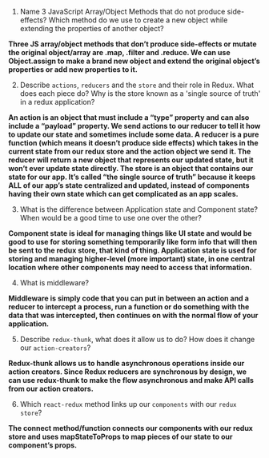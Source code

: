 1.  Name 3 JavaScript Array/Object Methods that do not produce side-effects? Which method do we use to create a new object while extending the properties of another object?

**Three JS array/object methods that don’t produce side-effects or mutate the original object/array are .map, .filter and .reduce. We can use Object.assign to make a brand new object and extend the original object’s properties or add new properties to it.**

2.  Describe `actions`, `reducers` and the `store` and their role in Redux. What does each piece do? Why is the store known as a 'single source of truth' in a redux application?

**An action is an object that must include a “type” property and can also include a “payload” property. We send actions to our reducer to tell it how to update our state and sometimes include some data. A reducer is a pure function (which means it doesn’t produce side effects) which takes in the current state from our redux store and the action object we send it. The reducer will return a new object that represents our updated state, but it won’t ever update state directly. The store is an object that contains our state for our app. It’s called “the single source of truth” because it keeps ALL of our app’s state centralized and updated, instead of components having their own state which can get complicated as an app scales.**

3.  What is the difference between Application state and Component state? When would be a good time to use one over the other?

**Component state is ideal for managing things like UI state and would be good to use for storing something temporarily like form info that will then be sent to the redux store, that kind of thing. Application state is used for storing and managing higher-level (more important) state, in one central location where other components may need to access that information.**

4.  What is middleware?

**Middleware is simply code that you can put in between an action and a reducer to intercept a process, run a function or do something with the data that was intercepted, then continues on with the normal flow of your application.**

5.  Describe `redux-thunk`, what does it allow us to do? How does it change our `action-creators`?

**Redux-thunk allows us to handle asynchronous operations inside our action creators. Since Redux reducers are synchronous by design, we can use redux-thunk to make the flow asynchronous and make API calls from our action creators.**

6.  Which `react-redux` method links up our `components` with our `redux store`?

**The connect method/function connects our components with our redux store and uses mapStateToProps to map pieces of our state to our component’s props.**
